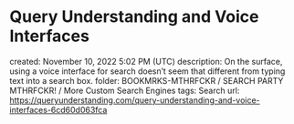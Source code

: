 # Query Understanding and Voice Interfaces

created: November 10, 2022 5:02 PM (UTC)
description: On the surface, using a voice interface for search doesn’t seem that different from typing text into a search box.
folder: BOOKMRKS-MTHRFCKR / SEARCH PARTY MTHRFCKR! / More Custom Search Engines
tags: Search
url: https://queryunderstanding.com/query-understanding-and-voice-interfaces-6cd60d063fca